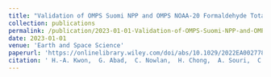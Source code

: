 ```yaml
---
title: "Validation of OMPS Suomi NPP and OMPS NOAA-20 Formaldehyde Total Columns With NDACC FTIR Observations"
collection: publications
permalink: /publication/2023-01-01-Validation-of-OMPS-Suomi-NPP-and-OMPS-NOAA-20-Formaldehyde-Total-Columns-With-NDACC-FTIR-Observations
date: 2023-01-01
venue: 'Earth and Space Science'
paperurl: 'https://onlinelibrary.wiley.com/doi/abs/10.1029/2022EA002778'
citation: ' H.-A. Kwon,  G. Abad,  C. Nowlan,  H. Chong,  A. Souri,  C. Vigouroux,  A. Röhling,  R. Kivi,  M. Makarova,  J. Notholt,  M. Palm,  H. Winkler,  Y. Té,  R. Sussmann,  M. Rettinger,  E. Mahieu,  K. Strong,  E. Lutsch,  S. Yamanouchi,  T. Nagahama,  J. Hannigan,  M. Zhou,  I. Murata,  M. Grutter,  W. Stremme,  M. De,  N. Jones,  D. Smale,  I. Morino, &quot;Validation of OMPS Suomi NPP and OMPS NOAA-20 Formaldehyde Total Columns With NDACC FTIR Observations.&quot; Earth and Space Science, 2023.'
---
```

